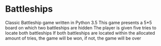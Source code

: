 # Battleships
Classic Battleship game written in Python 3.5
This game presents a 5*5 board on which two battleships are hidden
The player is given five tries to locate both battleships
If both battleships are located within the allocated amount of tries, the game will be won, if not, the game will be over
